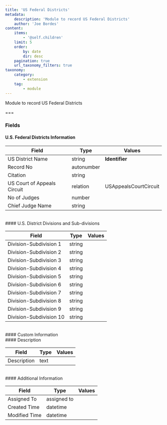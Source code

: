 ```yaml
---
title: 'US Federal Districts'
metadata:
    description: 'Module to record US Federal Districts'
    author: 'Joe Bordes'
content:
    items:
        - '@self.children'
    limit: 5
    order:
        by: date
        dir: desc
    pagination: true
    url_taxonomy_filters: true
taxonomy:
    category:
        - extension
    tag:
        - module
---
```


Module to record US Federal Districts

===

### Fields

#### U.S. Federal Districts Information

<table class="table table-striped">
<thead>
<tr class="header">
<th>Field</th>
<th>Type</th>
<th>Values</th>
</tr>
</thead>
<tbody>
<tr>
<td>US District Name</td>
<td>string</td>
<td><strong>Identifier</strong></td>
</tr>
<tr>
<td>Record No</td>
<td>autonumber</td>
<td></td>
</tr>
<tr>
<td>Citation</td>
<td>string</td>
<td></td>
</tr>
<tr>
<td>US Court of Appeals Circuit</td>
<td>relation</td>
<td>USAppealsCourtCircuit</td>
</tr>
<tr>
<td>No of Judges</td>
<td>number</td>
<td></td>
</tr>
<tr>
<td>Chief Judge Name</td>
<td>string</td>
<td></td>
</tr>
</tbody>
</table>
<br>
#### U.S. District Divisions and Sub-divisions

<table class="table table-striped">
<thead>
<tr class="header">
<th>Field</th>
<th>Type</th>
<th>Values</th>
</tr>
</thead>
<tbody>
<tr>
<td>Division-Subdivision 1</td>
<td>string</td>
<td></td>
</tr>
<tr>
<td>Division-Subdivision 2</td>
<td>string</td>
<td></td>
</tr>
<tr>
<td>Division-Subdivision 3</td>
<td>string</td>
<td></td>
</tr>
<tr>
<td>Division-Subdivision 4</td>
<td>string</td>
<td></td>
</tr>
<tr>
<td>Division-Subdivision 5</td>
<td>string</td>
<td></td>
</tr>
<tr>
<td>Division-Subdivision 6</td>
<td>string</td>
<td></td>
</tr>
<tr>
<td>Division-Subdivision 7</td>
<td>string</td>
<td></td>
</tr>
<tr>
<td>Division-Subdivision 8</td>
<td>string</td>
<td></td>
</tr>
<tr>
<td>Division-Subdivision 9</td>
<td>string</td>
<td></td>
</tr>
<tr>
<td>Division-Subdivision 10</td>
<td>string</td>
<td></td>
</tr>
</tbody>
</table>
<br>
#### Custom Information
<br>
#### Description

<table class="table table-striped">
<thead>
<tr class="header">
<th>Field</th>
<th>Type</th>
<th>Values</th>
</tr>
</thead>
<tbody>
<tr>
<td>Description</td>
<td>text</td>
<td></td>
</tr>
</tbody>
</table>
<br>
#### Additional Information

<table class="table table-striped">
<thead>
<tr class="header">
<th>Field</th>
<th>Type</th>
<th>Values</th>
</tr>
</thead>
<tbody>
<tr>
<td>Assigned To</td>
<td>assigned to</td>
<td></td>
</tr>
<tr>
<td>Created Time</td>
<td>datetime</td>
<td></td>
</tr>
<tr>
<td>Modified Time</td>
<td>datetime</td>
<td></td>
</tr>
</tbody>
</table>
